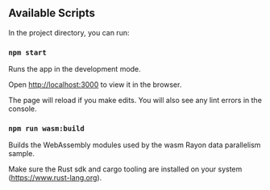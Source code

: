 ## Available Scripts

In the project directory, you can run:

### `npm start`

Runs the app in the development mode.

Open [http://localhost:3000](http://localhost:3000) to view it in the browser.

The page will reload if you make edits. You will also see any lint errors in the console.

### `npm run wasm:build`

Builds the WebAssembly modules used by the wasm Rayon data parallelism sample.

Make sure the Rust sdk and cargo tooling are installed on your system (https://www.rust-lang.org).
